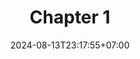 ---
weight: 900
title: "Chapter 1"
description: "Bad Codes Everywhere"
icon: "article"
date: "2024-08-13T23:17:55+07:00"
lastmod: "2024-08-13T23:17:55+07:00"
draft: false
toc: true
---